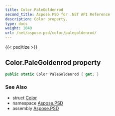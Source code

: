 ```yaml
---
title: Color.PaleGoldenrod
second_title: Aspose.PSD for .NET API Reference
description: Color property. 
type: docs
weight: 1040
url: /net/aspose.psd/color/palegoldenrod/
---
```

{{< psd/tize >}}
## Color.PaleGoldenrod property

```csharp
public static Color PaleGoldenrod { get; }
```

### See Also

* struct [Color](../)
* namespace [Aspose.PSD](../../color/)
* assembly [Aspose.PSD](../../../)


